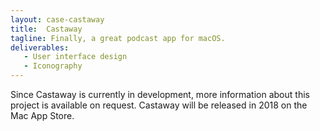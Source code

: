```yaml
---
layout: case-castaway
title:  Castaway
tagline: Finally, a great podcast app for macOS.
deliverables:
   - User interface design
   - Iconography
---
```

Since Castaway is currently in development, more information about this project is available on request. Castaway will be released in 2018 on the Mac App Store.
